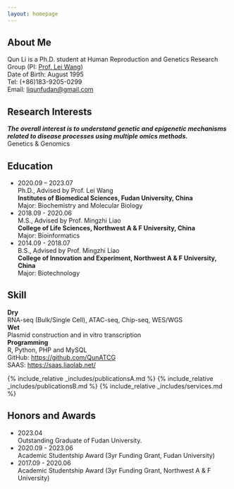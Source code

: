 ```yaml
---
layout: homepage
---
```


## About Me

Qun Li is a Ph.D. student at Human Reproduction and Genetics Research Group (PI: [Prof. Lei Wang](https://reprod-genet.fudan.edu.cn/ed/b3/c23195a454067/page.htm)) <br>
Date of Birth: August 1995 <br>
Tel: (+86)183-9205-0299   <br>
Email: liqunfudan@gmail.com <br>

## Research Interests

***The overall interest is to understand genetic and epigenetic mechanisms related to disease processes using multiple omics methods.*** <br>
Genetics & Genomics 

## Education
- 2020.09 – 2023.07 <br>
Ph.D., Advised by Prof. Lei Wang <br>
**Institutes of Biomedical Sciences, Fudan University, China** <br>
Major: Biochemistry and Molecular Biology
- 2018.09 - 2020.06 <br>
M.S., Advised by Prof. Mingzhi Liao <br>
**College of Life Sciences, Northwest A & F University, China** <br>
Major: Bioinformatics
- 2014.09 - 2018.07 <br>
B.S., Advised by Prof. Mingzhi Liao <br>
**College of Innovation and Experiment, Northwest A & F University, China** <br>
Major: Biotechnology

## Skill
**Dry** <br>
RNA-seq (Bulk/Single Cell), ATAC-seq, Chip-seq, WES/WGS <br>
**Wet** <br>
Plasmid construction and in vitro transcription <br>
**Programming** <br>
R, Python, PHP and MySQL <br>
GitHub: https://github.com/QunATCG <br>
SAAS: https://saas.liaolab.net/ <br>


{% include_relative _includes/publicationsA.md %}
{% include_relative _includes/publicationsB.md %}
{% include_relative _includes/services.md %}

## Honors and Awards
- 2023.04 <br>
Outstanding Graduate of Fudan University.
- 2020.09 - 2023.06 <br> 
Academic Studentship Award (3yr Funding Grant, Fudan University)
- 2017.09 - 2020.06 <br> 
Academic Studentship Award (3yr Funding Grant, Northwest A & F University)

